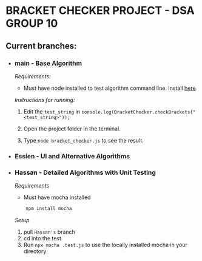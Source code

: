 # BRACKET CHECKER PROJECT - DSA GROUP 10

## Current branches:
* ### main - Base Algorithm
    *Requirements:*
    * Must have node installed to test algorithm command line.
    Install [here](https://nodejs.org/en/download)

    *Instructions for running:*
    1.  Edit the `test_string` in `console.log(BracketChecker.checkBrackets("<test_string>"));`

    2. Open the project folder in the terminal.

    3. Type `node bracket_checker.js` to see the result.


* ### Essien - UI and Alternative Algorithms

* ### Hassan - Detailed Algorithms with Unit Testing
    *Requirements*
    * Must have mocha installed
    ```bash
        npm install mocha
    ```

    *Setup*
    1. pull `Hassan's` branch
    2. cd into the test
    2. Run `npx mocha .test.js` to use the locally installed mocha in your directory

<!-- * ### To run the tests with `mocha`
    1. Move to any of the `tests` directories.
        - `cd tests`
    2. Run `mocha *.test.js` -->
